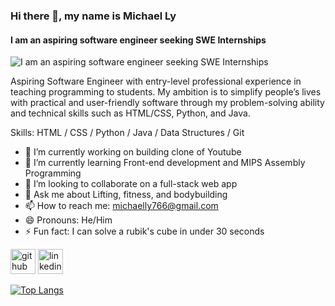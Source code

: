 

<!--
**MichaelLy766/MichaelLy766** is a ✨ _special_ ✨ repository because its `README.md` (this file) appears on your GitHub profile.

Here are some ideas to get you started:

- 🔭 I’m currently working on ...
- 🌱 I’m currently learning ...
- 👯 I’m looking to collaborate on ...
- 🤔 I’m looking for help with ...
- 💬 Ask me about ...
- 📫 How to reach me: ...
- 😄 Pronouns: ...
- ⚡ Fun fact: ...
-->

### Hi there 👋, my name is Michael Ly
#### I am an aspiring software engineer seeking SWE Internships
![I am an aspiring software engineer seeking SWE Internships](https://media.licdn.com/dms/image/D5616AQFoSrToH7linQ/profile-displaybackgroundimage-shrink_350_1400/0/1700427464266?e=1706140800&v=beta&t=a8d-pJRIeQY_0AdULw3VF2OmYFoLMMx0Fi8iOtdilaA)

Aspiring Software Engineer with entry-level professional experience in teaching programming to students. My ambition is to simplify people’s lives with practical and user-friendly software through my problem-solving ability and technical skills such as HTML/CSS, Python, and Java. 

Skills: HTML / CSS / Python / Java / Data Structures / Git

- 🔭 I’m currently working on building clone of Youtube 
- 🌱 I’m currently learning Front-end development and MIPS Assembly Programming 
- 👯 I’m looking to collaborate on a full-stack web app  
- 💬 Ask me about Lifting, fitness, and bodybuilding 
- 📫 How to reach me: michaelly766@gmail.com 
- 😄 Pronouns: He/Him 
- ⚡ Fun fact: I can solve a rubik's cube in under 30 seconds 


[<img src='https://cdn.jsdelivr.net/npm/simple-icons@3.0.1/icons/github.svg' alt='github' height='40'>](https://github.com/MichaelLy766)  [<img src='https://cdn.jsdelivr.net/npm/simple-icons@3.0.1/icons/linkedin.svg' alt='linkedin' height='40'>](https://www.linkedin.com/in/michael-ly-swe//)  

[![Top Langs](https://github-readme-stats.vercel.app/api/top-langs/?username=MichaelLy766)](https://github.com/anuraghazra/github-readme-stats)

